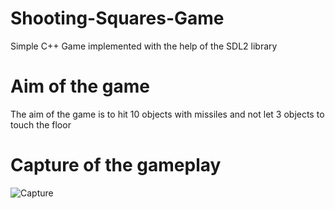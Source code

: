 # Shooting-Squares-Game
Simple C++ Game implemented with the help of the SDL2 library

# Aim of the game
The aim of the game is to hit 10 objects with missiles and not let 3 objects to touch the floor

# Capture of the gameplay
![Capture](https://user-images.githubusercontent.com/44275912/84488171-15e07d80-aca0-11ea-9d05-91a29a4e9832.JPG)
